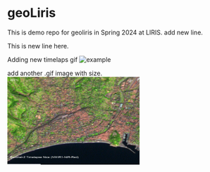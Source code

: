 # geoLiris

This is demo repo for geoliris in Spring 2024 at LIRIS.
add new line.

This is new line here.


<!-- ![](https://i.gifer.com/4j.gif) -->


Adding new timelaps gif
![example](Nice_NIRRedGreenzoom.gif)

add another .gif image with size.
<img src="Nice_sentinel2_2021to2024_NWIR1NIRRedZoom.gif" width="300" height="200">
